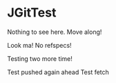 JGitTest
========

Nothing to see here. Move along!

Look ma! No refspecs!

Testing two more time! 

Test pushed again ahead 
Test fetch
